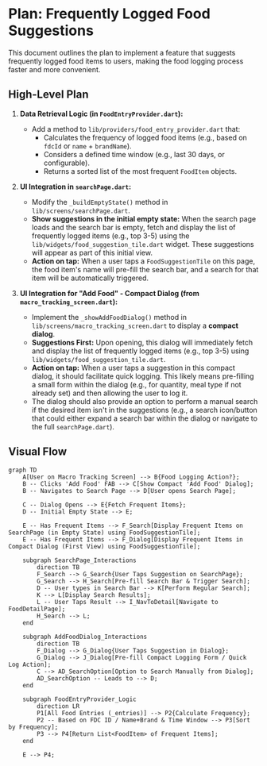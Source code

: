 # Plan: Frequently Logged Food Suggestions

This document outlines the plan to implement a feature that suggests frequently logged food items to users, making the food logging process faster and more convenient.

## High-Level Plan

1.  **Data Retrieval Logic (in `FoodEntryProvider.dart`):**
    *   Add a method to `lib/providers/food_entry_provider.dart` that:
        *   Calculates the frequency of logged food items (e.g., based on `fdcId` or `name` + `brandName`).
        *   Considers a defined time window (e.g., last 30 days, or configurable).
        *   Returns a sorted list of the most frequent `FoodItem` objects.

2.  **UI Integration in `searchPage.dart`:**
    *   Modify the `_buildEmptyState()` method in `lib/screens/searchPage.dart`.
    *   **Show suggestions in the initial empty state:** When the search page loads and the search bar is empty, fetch and display the list of frequently logged items (e.g., top 3-5) using the `lib/widgets/food_suggestion_tile.dart` widget. These suggestions will appear as part of this initial view.
    *   **Action on tap:** When a user taps a `FoodSuggestionTile` on this page, the food item's name will pre-fill the search bar, and a search for that item will be automatically triggered.

3.  **UI Integration for "Add Food" - Compact Dialog (from `macro_tracking_screen.dart`):**
    *   Implement the `_showAddFoodDialog()` method in `lib/screens/macro_tracking_screen.dart` to display a **compact dialog**.
    *   **Suggestions First:** Upon opening, this dialog will immediately fetch and display the list of frequently logged items (e.g., top 3-5) using `lib/widgets/food_suggestion_tile.dart`.
    *   **Action on tap:** When a user taps a suggestion in this compact dialog, it should facilitate quick logging. This likely means pre-filling a small form within the dialog (e.g., for quantity, meal type if not already set) and then allowing the user to log it.
    *   The dialog should also provide an option to perform a manual search if the desired item isn't in the suggestions (e.g., a search icon/button that could either expand a search bar within the dialog or navigate to the full `searchPage.dart`).

## Visual Flow

```mermaid
graph TD
    A[User on Macro Tracking Screen] --> B{Food Logging Action?};
    B -- Clicks 'Add Food' FAB --> C[Show Compact 'Add Food' Dialog];
    B -- Navigates to Search Page --> D[User opens Search Page];

    C -- Dialog Opens --> E{Fetch Frequent Items};
    D -- Initial Empty State --> E;

    E -- Has Frequent Items --> F_Search[Display Frequent Items on SearchPage (in Empty State) using FoodSuggestionTile];
    E -- Has Frequent Items --> F_Dialog[Display Frequent Items in Compact Dialog (First View) using FoodSuggestionTile];

    subgraph SearchPage_Interactions
        direction TB
        F_Search --> G_Search{User Taps Suggestion on SearchPage};
        G_Search --> H_Search[Pre-fill Search Bar & Trigger Search];
        D -- User types in Search Bar --> K[Perform Regular Search];
        K --> L[Display Search Results];
        L -- User Taps Result --> I_NavToDetail[Navigate to FoodDetailPage];
        H_Search --> L;
    end

    subgraph AddFoodDialog_Interactions
        direction TB
        F_Dialog --> G_Dialog{User Taps Suggestion in Dialog};
        G_Dialog --> J_Dialog[Pre-fill Compact Logging Form / Quick Log Action];
        C --> AD_SearchOption[Option to Search Manually from Dialog];
        AD_SearchOption -- Leads to --> D;
    end

    subgraph FoodEntryProvider_Logic
        direction LR
        P1[All Food Entries (_entries)] --> P2{Calculate Frequency};
        P2 -- Based on FDC ID / Name+Brand & Time Window --> P3[Sort by Frequency];
        P3 --> P4[Return List<FoodItem> of Frequent Items];
    end

    E --> P4;